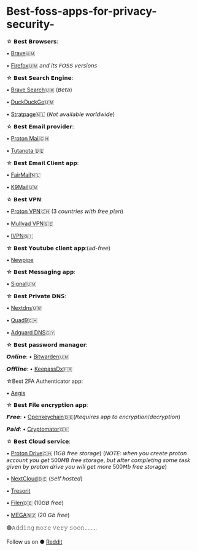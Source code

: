 # Best-foss-apps-for-privacy-security-
☆ 𝗕𝗲𝘀𝘁 𝗕𝗿𝗼𝘄𝘀𝗲𝗿𝘀:

• <a href="https://play.google.com/store/apps/details?id=com.brave.browser">Brave</a>🇺🇲
                  
• <a href="https://www.mozilla.org/en-GB/firefox/new/">Firefox</a>🇺🇲 𝘢𝘯𝘥 𝘪𝘵𝘴 𝘍𝘖𝘚𝘚 𝘷𝘦𝘳𝘴𝘪𝘰𝘯𝘴

☆ 𝗕𝗲𝘀𝘁 𝗦𝗲𝗮𝗿𝗰𝗵 𝗘𝗻𝗴𝗶𝗻𝗲:

• <a href="https://search.brave.com/">Brave Search</a>🇺🇲 (𝘉𝘦𝘵𝘢)


• <a href="https://duckduckgo.com/">DuckDuckGo</a>🇺🇲


• <a href="https://www.startpage.com/">Stratpage</a>🇳🇱 (𝘕𝘰𝘵 𝘢𝘷𝘢𝘪𝘭𝘢𝘣𝘭𝘦 𝘸𝘰𝘳𝘭𝘥𝘸𝘪𝘥𝘦)




☆ 𝗕𝗲𝘀𝘁 𝗘𝗺𝗮𝗶𝗹 𝗽𝗿𝗼𝘃𝗶𝗱𝗲𝗿:

• <a href="https://account.proton.me/signup">Proton Mail</a>🇨🇭

• <a href="https://tutanota.com/">Tutanota </a>🇩🇪  



☆ 𝗕𝗲𝘀𝘁 𝗘𝗺𝗮𝗶𝗹 𝗖𝗹𝗶𝗲𝗻𝘁 𝗮𝗽𝗽:

• <a href="https://email.faircode.eu/">FairMail</a>🇳🇱

• <a href="https://k9mail.app/">K9Mail</a>🇺🇲



☆ 𝗕𝗲𝘀𝘁 𝗩𝗣𝗡:

• <a href="https://protonvpn.com/">Proton VPN</a>🇨🇭 (3 𝘤𝘰𝘶𝘯𝘵𝘳𝘪𝘦𝘴 𝘸𝘪𝘵𝘩 𝘧𝘳𝘦𝘦 𝘱𝘭𝘢𝘯)

• <a href="https://mullvad.net/en/">Mullvad VPN</a>🇸🇪

• <a href="https://www.ivpn.net/">IVPN</a>🇬🇮



☆ 𝗕𝗲𝘀𝘁 𝗬𝗼𝘂𝘁𝘂𝗯𝗲 𝗰𝗹𝗶𝗲𝗻𝘁 𝗮𝗽𝗽:(𝘢𝘥-𝘧𝘳𝘦𝘦)

• <a href="https://newpipe.net/">Newpipe</a>



☆ 𝗕𝗲𝘀𝘁 𝗠𝗲𝘀𝘀𝗮𝗴𝗶𝗻𝗴 𝗮𝗽𝗽:

• <a href="https://signal.org/en/">Signal</a>🇺🇲



☆ 𝗕𝗲𝘀𝘁 𝗣𝗿𝗶𝘃𝗮𝘁𝗲 𝗗𝗡𝗦:

• <a href="https://nextdns.io/">Nextdns</a>🇺🇲

• <a href="https://www.quad9.net/">Quad9</a>🇨🇭

• <a href="https://adguard-dns.io/en/welcome.html">Adguard DNS</a>🇨🇾  


☆ 𝗕𝗲𝘀𝘁 𝗽𝗮𝘀𝘀𝘄𝗼𝗿𝗱 𝗺𝗮𝗻𝗮𝗴𝗲𝗿:

𝙊𝙣𝙡𝙞𝙣𝙚:
• <a href="https://bitwarden.com/">Bitwarden</a>🇺🇲

𝙊𝙛𝙛𝙡𝙞𝙣𝙚:
• <a href="https://www.keepassdx.com/">KeepassDx</a>🇫🇷


☆Best 2FA Authenticator app:

• <a href="https://getaegis.app/">Aegis</a>


☆ 𝗕𝗲𝘀𝘁 𝗙𝗶𝗹𝗲 𝗲𝗻𝗰𝗿𝘆𝗽𝘁𝗶𝗼𝗻 𝗮𝗽𝗽:

𝙁𝙧𝙚𝙚:
• <a href="https://www.openkeychain.org/">Openkeychain</a>🇩🇪(𝘙𝘦𝘲𝘶𝘪𝘳𝘦𝘴 𝘢𝘱𝘱 𝘵𝘰 𝘦𝘯𝘤𝘳𝘺𝘱𝘵𝘪𝘰𝘯/𝘥𝘦𝘤𝘳𝘺𝘱𝘵𝘪𝘰𝘯)

𝙋𝙖𝙞𝙙:
• <a href="https://cryptomator.org/">Cryptomator</a>🇩🇪




☆ 𝗕𝗲𝘀𝘁 𝗖𝗹𝗼𝘂𝗱 𝘀𝗲𝗿𝘃𝗶𝗰𝗲:

• <a href="https://proton.me/drive">Proton Drive</a>🇨🇭 (1𝘎𝘉 𝘧𝘳𝘦𝘦 𝘴𝘵𝘰𝘳𝘢𝘨𝘦)
(𝘕𝘖𝘛𝘌: 𝘸𝘩𝘦𝘯 𝘺𝘰𝘶 𝘤𝘳𝘦𝘢𝘵𝘦 𝘱𝘳𝘰𝘵𝘰𝘯 𝘢𝘤𝘤𝘰𝘶𝘯𝘵 𝘺𝘰𝘶 𝘨𝘦𝘵 500𝘔𝘉 𝘧𝘳𝘦𝘦 𝘴𝘵𝘰𝘳𝘢𝘨𝘦, 𝘣𝘶𝘵 𝘢𝘧𝘵𝘦𝘳 𝘤𝘰𝘮𝘱𝘭𝘦𝘵𝘪𝘯𝘨 𝘴𝘰𝘮𝘦 𝘵𝘢𝘴𝘬 𝘨𝘪𝘷𝘦𝘯 𝘣𝘺 𝘱𝘳𝘰𝘵𝘰𝘯 𝘥𝘳𝘪𝘷𝘦 𝘺𝘰𝘶 𝘸𝘪𝘭𝘭 𝘨𝘦𝘵 𝘮𝘰𝘳𝘦 500𝘔𝘣 𝘧𝘳𝘦𝘦 𝘴𝘵𝘰𝘳𝘢𝘨𝘦)

• <a href="https://nextcloud.com/">NextCloud</a>🇩🇪 (𝘚𝘦𝘭𝘧 𝘩𝘰𝘴𝘵𝘦𝘥)

• <a href="https://tresorit.com/">Tresorit</a>

• <a href="https://filen.io/">Filen</a>🇩🇪 (10𝘎𝘉 𝘧𝘳𝘦𝘦)

• <a href="https://mega.io/">MEGA</a>🇳🇿 (20 𝘎𝘣 𝘧𝘳𝘦𝘦)



🟢𝙰𝚍𝚍𝚒𝚗𝚐 𝚖𝚘𝚛𝚎 𝚟𝚎𝚛𝚢 𝚜𝚘𝚘𝚗........

Follow us on 
● <a href="https://www.reddit.com/r/OpenSourceApps4you">Reddit</a>
